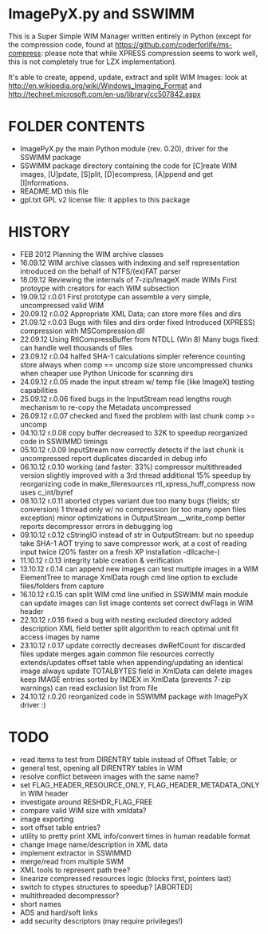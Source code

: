 ImagePyX.py and SSWIMM
====================

This is a Super Simple WIM Manager written entirely in Python (except for the compression code, found at
https://github.com/coderforlife/ms-compress: please note that while XPRESS compression seems to work well,
this is not completely true for LZX implementation).

It's able to create, append, update, extract and split WIM Images: look at
	http://en.wikipedia.org/wiki/Windows_Imaging_Format
and
	http://technet.microsoft.com/en-us/library/cc507842.aspx



FOLDER CONTENTS
===============

- ImagePyX.py				the main Python module (rev. 0.20), driver for the SSWIMM package
- SSWIMM					package directory containing the code for [C]reate WIM images, [U]pdate,
						[S]plit, [D]ecompress, [A]ppend and get [I]nformations.
- README.MD				this file
- gpl.txt					GPL v2 license file: it applies to this package



HISTORY
=======

- FEB 2012				Planning the WIM archive classes
- 16.09.12				WIM archive classes with indexing and self representation
						introduced on the behalf of NTFS/(ex)FAT parser
- 18.09.12				Reviewing the internals of 7-zip/ImageX made WIMs
						First protoype with creators for each WIM subsection
- 19.09.12 r.0.01			First prototype can assemble a very simple, uncompressed valid WIM
- 20.09.12 r.0.02			Appropriate XML Data; can store more files and dirs
- 21.09.12 r.0.03			Bugs with files and dirs order fixed
						Introduced (XPRESS) compression with MSCompression.dll
- 22.09.12				Using RtlCompressBuffer from NTDLL (Win 8)
						Many bugs fixed: can handle well thousands of files
- 23.09.12 r.0.04			halfed SHA-1 calculations
						simpler reference counting
						store always when comp == uncomp size
						store uncompressed chunks when cheaper
						use Python Unicode for scanning dirs
- 24.09.12 r.0.05 		made the input stream w/ temp file (like ImageX)
						testing capabilities
- 25.09.12 r.0.06 		fixed bugs in the InputStream read lengths
						rough mechanism to re-copy the Metadata uncompressed
- 26.09.12 r.0.07 		checked and fixed the problem with last chunk comp >= uncomp
- 04.10.12 r.0.08 		copy buffer decreased to 32K to speedup
						reorganized code in SSWIMMD
						timings
- 05.10.12 r.0.09 		InputStream now correctly detects if the last chunk is uncompressed
						report duplicates discarded in debug info
- 06.10.12 r.0.10 		working (and faster: 33%) compressor multithreaded version
						slightly improved with a 3rd thread
						additional 15% speedup by reorganizing code in make_fileresources
						rtl_xpress_huff_compress now uses c_int/byref
- 08.10.12 r.0.11			aborted ctypes variant due too many bugs (fields; str conversion)
						1 thread only w/ no compression (or too many open files exception)
						minor optimizations in OutputStream.__write_comp
						better reports decompressor errors in debugging log
- 09.10.12 r.0.12			cStringIO instead of str in OutputStream: but no speedup
						take SHA-1 AOT trying to save compressor work, at a cost of reading input twice
						(20% faster on a fresh XP installation -dllcache-)
- 11.10.12 r.0.13			integrity table creation & verification
- 13.10.12 r.0.14			can append new images
						can test multiple images in a WIM
						ElementTree to manage XmlData
						rough cmd line
						option to exclude files/folders from capture
- 16.10.12 r.0.15			can split WIM
						cmd line unified in SSWIMM main module
						can update images
						can list image contents
						set correct dwFlags in WIM header
- 22.10.12 r.0.16			fixed a bug with nesting excluded directory
						added description XML field
						better split algorithm to reach optimal unit fit
						access images by name
- 23.10.12 r.0.17			update correctly decreases dwRefCount for discarded files
						update merges again common file resources
						correctly extends/updates offset table when appending/updating an identical image
						always update TOTALBYTES field in XmlData
						can delete images
						keep IMAGE entries sorted by INDEX in XmlData (prevents 7-zip warnings)
						can read exclusion list from file
- 24.10.12 r.0.20			reorganized code in SSWIMM package with ImagePyX driver :)



TODO
====

- read items to test from DIRENTRY table instead of Offset Table; or
- general test, opening all DIRENTRY tables in WIM
- resolve conflict between images with the same name?
- set FLAG_HEADER_RESOURCE_ONLY, FLAG_HEADER_METADATA_ONLY in WIM header
- investigate around RESHDR_FLAG_FREE
- compare valid WIM size with xmldata?
- image exporting
- sort offset table entries?
- utility to pretty print XML info/convert times in human readable format
- change image name/description in XML data
- implement extractor in SSWIMMD
- merge/read from multiple SWM
- XML tools to represent path tree?
- linearize compressed resources logic (blocks first, pointers last)
- switch to ctypes structures to speedup? [ABORTED]
- multithreaded decompressor?
- short names
- ADS and hard/soft links
- add security descriptors (may require privileges!)
